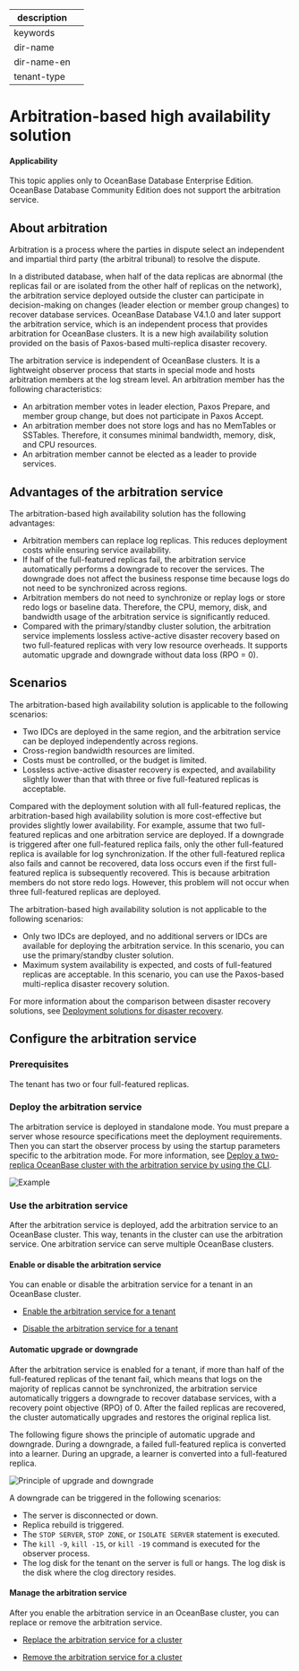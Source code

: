 |description||
|---|---|
|keywords||
|dir-name||
|dir-name-en||
|tenant-type||

# Arbitration-based high availability solution

<main id="notice" >
<h4>Applicability</h4>
<p>This topic applies only to OceanBase Database Enterprise Edition. OceanBase Database Community Edition does not support the arbitration service. </p>
</main>

## About arbitration

Arbitration is a process where the parties in dispute select an independent and impartial third party (the arbitral tribunal) to resolve the dispute.

In a distributed database, when half of the data replicas are abnormal (the replicas fail or are isolated from the other half of replicas on the network), the arbitration service deployed outside the cluster can participate in decision-making on changes (leader election or member group changes) to recover database services. OceanBase Database V4.1.0 and later support the arbitration service, which is an independent process that provides arbitration for OceanBase clusters. It is a new high availability solution provided on the basis of Paxos-based multi-replica disaster recovery.

The arbitration service is independent of OceanBase clusters. It is a lightweight observer process that starts in special mode and hosts arbitration members at the log stream level.
An arbitration member has the following characteristics:

* An arbitration member votes in leader election, Paxos Prepare, and member group change, but does not participate in Paxos Accept.
* An arbitration member does not store logs and has no MemTables or SSTables. Therefore, it consumes minimal bandwidth, memory, disk, and CPU resources.
* An arbitration member cannot be elected as a leader to provide services.

## Advantages of the arbitration service

The arbitration-based high availability solution has the following advantages:

* Arbitration members can replace log replicas. This reduces deployment costs while ensuring service availability.
* If half of the full-featured replicas fail, the arbitration service automatically performs a downgrade to recover the services. The downgrade does not affect the business response time because logs do not need to be synchronized across regions.
* Arbitration members do not need to synchronize or replay logs or store redo logs or baseline data. Therefore, the CPU, memory, disk, and bandwidth usage of the arbitration service is significantly reduced.
* Compared with the primary/standby cluster solution, the arbitration service implements lossless active-active disaster recovery based on two full-featured replicas with very low resource overheads. It supports automatic upgrade and downgrade without data loss (RPO = 0).

## Scenarios

The arbitration-based high availability solution is applicable to the following scenarios:

* Two IDCs are deployed in the same region, and the arbitration service can be deployed independently across regions.
* Cross-region bandwidth resources are limited.
* Costs must be controlled, or the budget is limited.
* Lossless active-active disaster recovery is expected, and availability slightly lower than that with three or five full-featured replicas is acceptable.

Compared with the deployment solution with all full-featured replicas, the arbitration-based high availability solution is more cost-effective but provides slightly lower availability. For example, assume that two full-featured replicas and one arbitration service are deployed. If a downgrade is triggered after one full-featured replica fails, only the other full-featured replica is available for log synchronization. If the other full-featured replica also fails and cannot be recovered, data loss occurs even if the first full-featured replica is subsequently recovered. This is because arbitration members do not store redo logs. However, this problem will not occur when three full-featured replicas are deployed.

The arbitration-based high availability solution is not applicable to the following scenarios:

* Only two IDCs are deployed, and no additional servers or IDCs are available for deploying the arbitration service. In this scenario, you can use the primary/standby cluster solution.
* Maximum system availability is expected, and costs of full-featured replicas are acceptable. In this scenario, you can use the Paxos-based multi-replica disaster recovery solution.

For more information about the comparison between disaster recovery solutions, see [Deployment solutions for disaster recovery](200.disaster-recovery-deployment-plan.md).

## Configure the arbitration service

### Prerequisites

The tenant has two or four full-featured replicas.

### Deploy the arbitration service

The arbitration service is deployed in standalone mode. You must prepare a server whose resource specifications meet the deployment requirements. Then you can start the observer process by using the startup parameters specific to the arbitration mode. For more information, see [Deploy a two-replica OceanBase cluster with the arbitration service by using the CLI](../../../400.deploy/300.deploy-oceanbase-enterprise-edition/400.deploy-through-the-command-line/200.deploy-the-oceanbase-cluster-command-line/200.deploy-the-quorum-high-availability-service.md).

![Example](https://obbusiness-private.oss-cn-shanghai.aliyuncs.com/doc/img/observer-enterprise/V4.2.0/oceanbase-database-concepts/400.transaction-isolation-level/%E4%BB%B2%E8%A3%81%E9%83%A8%E7%BD%B2%E7%A4%BA%E4%BE%8B.png)

### Use the arbitration service

After the arbitration service is deployed, add the arbitration service to an OceanBase cluster. This way, tenants in the cluster can use the arbitration service.
One arbitration service can serve multiple OceanBase clusters.

#### Enable or disable the arbitration service

You can enable or disable the arbitration service for a tenant in an OceanBase cluster.

* [Enable the arbitration service for a tenant](../../../600.manage/400.high-availability/400.arbitration-high-availability/200.enable-the-arbitration-service.md)

* [Disable the arbitration service for a tenant](../../../600.manage/400.high-availability/400.arbitration-high-availability/300.disable-the-arbitration-service.md)

#### Automatic upgrade or downgrade

After the arbitration service is enabled for a tenant, if more than half of the full-featured replicas of the tenant fail, which means that logs on the majority of replicas cannot be synchronized, the arbitration service automatically triggers a downgrade to recover database services, with a recovery point objective (RPO) of 0. After the failed replicas are recovered, the cluster automatically upgrades and restores the original replica list.

The following figure shows the principle of automatic upgrade and downgrade. During a downgrade, a failed full-featured replica is converted into a learner. During an upgrade, a learner is converted into a full-featured replica.

![Principle of upgrade and downgrade](https://obbusiness-private.oss-cn-shanghai.aliyuncs.com/doc/img/observer-enterprise/V4.2.0/oceanbase-database-concepts/400.transaction-isolation-level/%E5%8D%87%E9%99%8D%E7%BA%A7%E5%8E%9F%E7%90%86.png)

A downgrade can be triggered in the following scenarios:

* The server is disconnected or down.
* Replica rebuild is triggered.
* The `STOP SERVER`, `STOP ZONE`, or `ISOLATE SERVER` statement is executed.
* The `kill -9`, `kill -15`, or `kill -19` command is executed for the observer process.
* The log disk for the tenant on the server is full or hangs. The log disk is the disk where the clog directory resides.

#### Manage the arbitration service

After you enable the arbitration service in an OceanBase cluster, you can replace or remove the arbitration service.

* [Replace the arbitration service for a cluster](../../../600.manage/400.high-availability/400.arbitration-high-availability/500.replace-the-arbitration-service.md)

* [Remove the arbitration service for a cluster](../../../600.manage/400.high-availability/400.arbitration-high-availability/600.remove-the-arbitration-service.md)